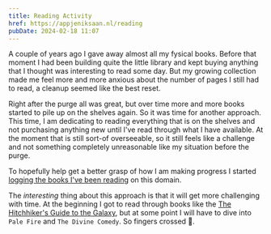 ```yaml
---
title: Reading Activity
href: https://appjeniksaan.nl/reading
pubDate: 2024-02-18 11:07
---
```


A couple of years ago I gave away almost all my fysical books. Before that moment I had been building quite the little library and kept buying anything that I thought was interesting to read some day. But my growing collection made me feel more and more anxious about the number of pages I still had to read, a cleanup seemed like the best reset.

Right after the purge all was great, but over time more and more books started to pile up on the shelves again. So it was time for another approach. This time, I am dedicating to reading everything that is on the shelves and not purchasing anything new until I've read through what I have available. At the moment that is still sort-of overseeable, so it still feels like a challenge and not something completely unreasonable like my situation before the purge.

To hopefully help get a better grasp of how I am making progress I started [logging the books I've been reading](/reading) on this domain.

The *interesting* thing about this approach is that it will get more challenging with time. At the beginning I got to read through books like the [The Hitchhiker's Guide to the Galaxy](/reading/the-hitchhikers-guide-to-the-galaxy/), but at some point I will have to dive into `Pale Fire` and `The Divine Comedy`. So fingers crossed 🤞.
